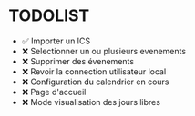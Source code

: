 # TODOLIST

- ✅ Importer un ICS
- ❌ Selectionner un ou plusieurs evenements 
- ❌ Supprimer des évenements
- ❌ Revoir la connection utilisateur local
- ❌ Configuration du calendrier en cours
- ❌ Page d'accueil
- ❌ Mode visualisation des jours libres